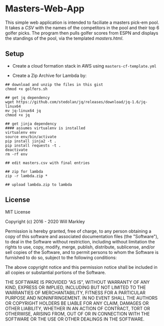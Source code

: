 # Masters-Web-App

This simple web application is intended to faciliate a masters pick-em pool.  It takes a *CSV* with the names of the competitors in the pool and their top 6 golfer picks.  The program then pulls golfer scores from ESPN and displays the standings of the pool, via the templated *masters.html*.

## Setup

* Create a cloud formation stack in AWS using `masters-cf-template.yml`

* Create a Zip Archive for Lambda by:

```
## download and unzip the files in this gist
chmod +x golfers.sh

## get jq dependency
wget https://github.com/stedolan/jq/releases/download/jq-1.6/jq-linux64
mv jq-linux64 jq
chmod +x jq

## get jinja dependency
#### assumes virtualenv is installed
virtualenv env
source env/bin/activate
pip install jinja2 -t .
pip install requests -t .
deactivate
rm -rf env

## edit masters.csv with final entries

## zip for lambda
zip -r lambda.zip *

## upload lambda.zip to lambda
```

## License

MIT License

Copyright (c) 2016 - 2020 Will Markley

Permission is hereby granted, free of charge, to any person obtaining a copy
of this software and associated documentation files (the "Software"), to deal
in the Software without restriction, including without limitation the rights
to use, copy, modify, merge, publish, distribute, sublicense, and/or sell
copies of the Software, and to permit persons to whom the Software is
furnished to do so, subject to the following conditions:

The above copyright notice and this permission notice shall be included in all
copies or substantial portions of the Software.

THE SOFTWARE IS PROVIDED "AS IS", WITHOUT WARRANTY OF ANY KIND, EXPRESS OR
IMPLIED, INCLUDING BUT NOT LIMITED TO THE WARRANTIES OF MERCHANTABILITY,
FITNESS FOR A PARTICULAR PURPOSE AND NONINFRINGEMENT. IN NO EVENT SHALL THE
AUTHORS OR COPYRIGHT HOLDERS BE LIABLE FOR ANY CLAIM, DAMAGES OR OTHER
LIABILITY, WHETHER IN AN ACTION OF CONTRACT, TORT OR OTHERWISE, ARISING FROM,
OUT OF OR IN CONNECTION WITH THE SOFTWARE OR THE USE OR OTHER DEALINGS IN THE
SOFTWARE.
